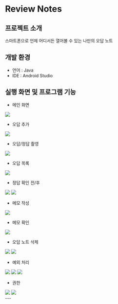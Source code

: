 # Review Notes
## 프로젝트 소개
스마트폰으로 언제 어디서든 열어볼 수 있는 나만의 오답 노트

## 개발 환경
+ 언어 : Java
+ IDE : Android Studio

## 실행 화면 및 프로그램 기능
+ 메인 화면
<img src="https://user-images.githubusercontent.com/50476562/168234502-221fde31-9fe8-4d4e-835b-a4e59506f1c0.jpg"/>

+ 오답 추가
<img src="https://user-images.githubusercontent.com/50476562/168234144-4ff864fb-e9e9-4997-928c-da70af5218a0.jpg"/>

+ 오답/정답 촬영
<img src="https://user-images.githubusercontent.com/50476562/168234720-b2fe8d47-40c6-44c2-b440-104c5082fbb2.jpg"/>

+ 오답 목록
<img src="https://user-images.githubusercontent.com/50476562/168236066-03353625-271c-41df-aa52-89c12cb022bc.jpg"/>

+ 정답 확인 전/후
<div>
    <img src="https://user-images.githubusercontent.com/50476562/168236181-9d0929c0-df3b-4bda-ac25-e88aa5e5ae18.jpg"/>
    <img src="https://user-images.githubusercontent.com/50476562/168236197-8a2a8496-add7-49f1-979c-a91a2ac37a91.jpg"/>
</div>


+ 메모 작성
<img src="https://user-images.githubusercontent.com/50476562/168236391-af04a7b8-a0e1-458e-aa42-51fe5a7adf49.jpg"/>

+ 메모 확인
<img src="https://user-images.githubusercontent.com/50476562/168236397-1aae4abb-5da6-4dbb-8335-023c857d989a.jpg"/>

+ 오답 노트 삭제
<div>
    <img src="https://user-images.githubusercontent.com/50476562/168236528-f1e478f2-3284-4208-850b-371a7b743476.jpg"/>
    <img src="https://user-images.githubusercontent.com/50476562/168240325-dfe9bf1a-be7e-4b31-b50c-9337ef482eae.jpg"/>
</div>

+ 예외 처리
<div>
    <img src="https://user-images.githubusercontent.com/50476562/168236659-d603c6a5-4809-40aa-803d-d7a7ac29533c.jpg"/>
    <img src="https://user-images.githubusercontent.com/50476562/168236662-102f5f13-3b98-4ee5-a07e-83a52070635a.jpg"/>
    <img src="https://user-images.githubusercontent.com/50476562/168236664-1f40456d-bc71-40c4-907c-a9e1d99d66da.jpg"/>
</div>

+ 권한
<div>
    <img src="https://user-images.githubusercontent.com/50476562/168236831-0afbc9a9-49ba-4b16-af28-73e2bb65e663.jpg"/>
    <img src="https://user-images.githubusercontent.com/50476562/168236833-317a3a3d-54f1-4d10-8ca1-34fc040456eb.jpg"/>
</div>
---
